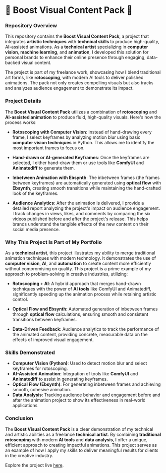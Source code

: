 # 🎨 Boost Visual Content Pack 🚀

### Repository Overview

This repository contains the **Boost Visual Content Pack**, a project that integrates **artistic techniques** with **technical skills** to produce high-quality, AI-assisted animations. As a **technical artist** specializing in **computer vision**, **machine learning**, and **animation**, I developed this solution for personal brands to enhance their online presence through engaging, data-backed visual content.

The project is part of my freelance work, showcasing how I blend traditional art forms, like **rotoscoping**, with modern AI tools to deliver polished animations. The pack not only creates compelling visuals but also tracks and analyzes audience engagement to demonstrate its impact.

### Project Details

The **Boost Visual Content Pack** utilizes a combination of **rotoscoping** and **AI-assisted animation** to produce fluid, high-quality visuals. Here's how the process works:

- **Rotoscoping with Computer Vision**: Instead of hand-drawing every frame, I select keyframes by analyzing motion blur using basic **computer vision techniques** in Python. This allows me to identify the most important frames to focus on.
  
- **Hand-drawn or AI-generated Keyframes**: Once the keyframes are selected, I either hand-draw them or use tools like **ComfyUI** and **Animatediff** to generate them.
  
- **Inbetween Animation with Ebsynth**: The inbetween frames (the frames between keyframes) are automatically generated using **optical flow** with **Ebsynth**, creating smooth transitions while maintaining the hand-crafted look of the keyframes.

- **Audience Analytics**: After the animation is delivered, I provide a detailed report analyzing the project's impact on audience engagement. I track changes in views, likes, and comments by comparing the six videos published before and after the project's release. This helps brands understand the tangible effects of the new content on their social media presence.

### Why This Project Is Part of My Portfolio

As a **technical artist**, this project illustrates my ability to merge traditional animation techniques with modern technology. It demonstrates the use of **computer vision**, **AI**, and **automation** to create content more efficiently without compromising on quality. This project is a prime example of my approach to problem-solving in creative industries, utilizing:

- **Rotoscoping + AI**: A hybrid approach that merges hand-drawn techniques with the power of **AI tools** like ComfyUI and Animatediff, significantly speeding up the animation process while retaining artistic control.
  
- **Optical Flow and Ebsynth**: Automated generation of inbetween frames through **optical flow** calculations, ensuring smooth and consistent transitions between keyframes.

- **Data-Driven Feedback**: Audience analytics to track the performance of the animated content, providing concrete, measurable data on the effects of improved visual engagement.

### Skills Demonstrated

- **Computer Vision (Python)**: Used to detect motion blur and select keyframes for rotoscoping.
- **AI-Assisted Animation**: Integration of tools like **ComfyUI** and **Animatediff** to assist in generating keyframes.
- **Optical Flow (Ebsynth)**: For generating inbetween frames and achieving smooth, cohesive animation.
- **Data Analysis**: Tracking audience behavior and engagement before and after the animation project to show its effectiveness in real-world applications.

### Conclusion

The **Boost Visual Content Pack** is a clear demonstration of my technical and artistic abilities as a freelance **technical artist**. By combining **traditional rotoscoping** with modern **AI tools** and **data analysis**, I offer a unique, efficient approach to creating impactful animations. This project serves as an example of how I apply my skills to deliver meaningful results for clients in the creative industry.

Explore the project live [here](https://jeidsgn.github.io/Boost-Visual-Content-Pack/).
